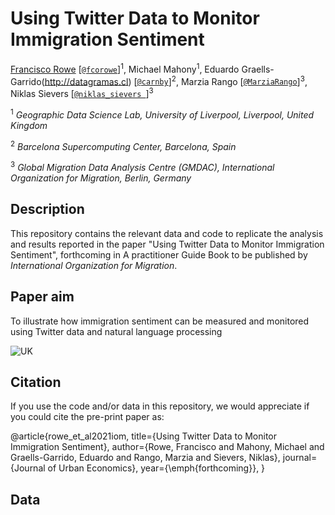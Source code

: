 # Using Twitter Data to Monitor Immigration Sentiment

[Francisco Rowe](http://www.franciscorowe.com) [[`@fcorowe`](http://twitter.com/fcorowe)]<sup>1</sup>, Michael Mahony<sup>1</sup>, Eduardo Graells-Garrido(http://datagramas.cl) [[`@carnby`](https://twitter.com/carnby)]<sup>2</sup>, Marzia Rango [[`@MarziaRango`](https://twitter.com/MarziaRango)]<sup>3</sup>, Niklas Sievers [[`@niklas_sievers
`](https://twitter.com/niklas_sievers)]<sup>3</sup>

<sup>1</sup> *Geographic Data Science Lab, University of Liverpool, Liverpool, United Kingdom*

<sup>2</sup> *Barcelona Supercomputing Center, Barcelona, Spain*

<sup>3</sup> *Global Migration Data Analysis Centre (GMDAC), International Organization for Migration, Berlin, Germany*

## Description

This repository contains the relevant data and code to replicate the analysis and results reported in the paper "Using Twitter Data to Monitor Immigration Sentiment", forthcoming in A practitioner Guide Book to be published by *International Organization for Migration*.

## Paper aim

To illustrate how immigration sentiment can be measured and monitored using Twitter data and natural language processing

![UK]()

## Citation

If you use the code and/or data in this repository, we would appreciate if you could cite the pre-print paper as:

@article{rowe_et_al2021iom,
  title={Using Twitter Data to Monitor Immigration Sentiment},
  author={Rowe, Francisco and 
          Mahony, Michael and 
          Graells-Garrido, Eduardo and
          Rango, Marzia and
          Sievers, Niklas},
  journal={Journal of Urban Economics},
  year={\emph{forthcoming}},
}

## Data


